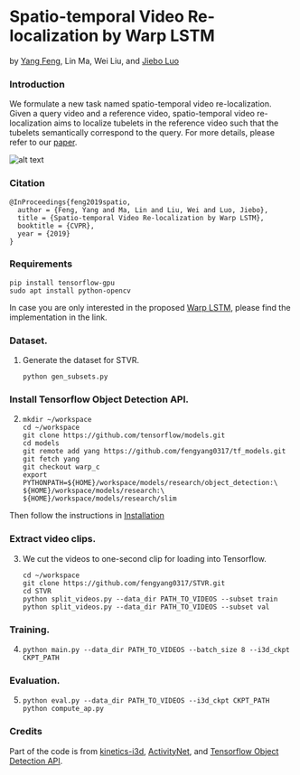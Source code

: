 # Spatio-temporal Video Re-localization by Warp LSTM
by [Yang Feng](http://cs.rochester.edu/u/yfeng23/), Lin Ma, Wei Liu, and
[Jiebo Luo](http://cs.rochester.edu/u/jluo)

### Introduction
We formulate a new task named spatio-temporal video re-localization. Given a
query video and a reference video, spatio-temporal video re-localization aims to
localize tubelets in the reference video such that the tubelets semantically
correspond to the query. For more details, please refer to our
[paper](https://arxiv.org/abs/1905.03922).

![alt text](http://cs.rochester.edu/u/yfeng23/cvpr19_ava/framework.png 
"Framework")

### Citation

    @InProceedings{feng2019spatio,
      author = {Feng, Yang and Ma, Lin and Liu, Wei and Luo, Jiebo},
      title = {Spatio-temporal Video Re-localization by Warp LSTM},
      booktitle = {CVPR},
      year = {2019}
    }

### Requirements
```
pip install tensorflow-gpu
sudo apt install python-opencv
```

In case you are only interested in the proposed [Warp LSTM][2], please find the
implementation in the link.

### Dataset.
1. Generate the dataset for STVR.
   ```
   python gen_subsets.py
   ```

### Install Tensorflow Object Detection API.
2. 
    ```
    mkdir ~/workspace
    cd ~/workspace
    git clone https://github.com/tensorflow/models.git
    cd models
    git remote add yang https://github.com/fengyang0317/tf_models.git
    git fetch yang
    git checkout warp_c
    export PYTHONPATH=${HOME}/workspace/models/research/object_detection:\
    ${HOME}/workspace/models/research:\
    ${HOME}/workspace/models/research/slim
    ```
Then follow the instructions in [Installation][1]


### Extract video clips.
3. We cut the videos to one-second clip for loading into Tensorflow.
    ```
    cd ~/workspace
    git clone https://github.com/fengyang0317/STVR.git
    cd STVR
    python split_videos.py --data_dir PATH_TO_VIDEOS --subset train
    python split_videos.py --data_dir PATH_TO_VIDEOS --subset val
    ```

### Training.
4. 
    ```
    python main.py --data_dir PATH_TO_VIDEOS --batch_size 8 --i3d_ckpt CKPT_PATH
    ```

### Evaluation.
5.
    ```
    python eval.py --data_dir PATH_TO_VIDEOS --i3d_ckpt CKPT_PATH
    python compute_ap.py
    ```

### Credits
Part of the code is from 
[kinetics-i3d](https://github.com/deepmind/kinetics-i3d),
[ActivityNet](https://github.com/activitynet/ActivityNet/blob/master/Evaluation/get_ava_performance.py), and
[Tensorflow Object Detection API](
https://github.com/tensorflow/models/tree/master/research/object_detection).

[1]: https://github.com/tensorflow/models/blob/master/research/object_detection/g3doc/installation.md
[2]: https://github.com/fengyang0317/tf_models/blob/warp_c/research/object_detection/meta_architectures/conv_lstm_cell.py
